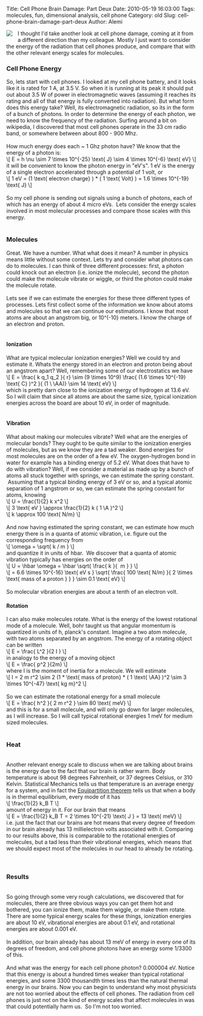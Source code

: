 Title: Cell Phone Brain Damage: Part Deux
Date: 2010-05-19 16:03:00
Tags: molecules, fun, dimensional analysis, cell phone
Category: old
Slug: cell-phone-brain-damage-part-deux
Author: Alemi

<div class="separator" style="clear: both; text-align: center;"><a href="http://3.bp.blogspot.com/_YOjDhtygcuA/S_RDhF0ciII/AAAAAAAAAKg/XexPpWRmpg4/s1600/cell-phone-21.jpg" imageanchor="1" style="clear: left; float: left; margin-bottom: 1em; margin-right: 1em;"><img border="0" src="http://3.bp.blogspot.com/_YOjDhtygcuA/S_RDhF0ciII/AAAAAAAAAKg/XexPpWRmpg4/s320/cell-phone-21.jpg" /></a></div>I thought I'd take another look at cell phone damage, coming at it from a different direction than my&nbsp;colleague.  Mostly I just want to consider the energy of the radiation that cell phones produce, and compare that with the other relevant energy scales for molecules.<br /><h3>Cell Phone Energy</h3>So, lets start with cell phones.  I looked at my cell phone battery, and it looks like it is rated for 1 A, at 3.5 V.  So when it is running at its peak it should put out about 3.5 W of power in electromagnetic waves (assuming it reaches its rating and all of that energy is fully converted into radiation).  But what form does this energy take?  Well, its electromagnetic radiation, so its in the form of a bunch of photons.  In order to determine the energy of each photon, we need to know the frequency of the radiation.  Surfing around a bit on wikipedia, I discovered that most cell phones operate in the 33 cm radio band, or somewhere between about 800 - 900 Mhz.<br /><br />How much energy does each ~ 1 Ghz photon have?  We know that the energy of a photon is:<br />\[ E = h \nu \sim 7 \times 10^{-25} \text{ J} \sim 4 \times 10^{-6} \text{ eV} \]<br />it will be convenient to know the photon energy in "eV's".  1 eV is the energy of a single electron accelerated through a potential of 1 volt, or<br />\[ 1 eV = (1 \text{ electron charge} ) * ( 1 \text{ Volt} ) = 1.6 \times 10^{-19} \text{ J} \]<br /><br />So my cell phone is sending out signals using a bunch of photons, each of which has an energy of about 4 micro eVs. &nbsp;Lets consider the energy scales involved in most molecular processes and compare those scales with this energy.<br /><a name='more'></a><br /><h3>Molecules </h3>Great.  We have a number.  What what does it mean?  A number in physics means little without some context.  Lets try and consider what photons can do to molecules.  I can think of three different processes:  first, a photon could knock out an electron (i.e. ionize the molecule), second the photon could make the molecule vibrate or wiggle, or third the photon could make the molecule rotate.  <br /><br />Lets see if we can estimate the energies for these three different types of processes.  Lets first collect some of the information we know about atoms and molecules so that we can continue our estimations.  I know that most atoms are about an angstrom big, or 10^(-10} meters.  I know the charge of an electron and proton.<br /><br /><h4>Ionization</h4>What are typical molecular ionization energies?  Well we could try and estimate it.  Whats the energy stored in an electron and proton being about an angstrom apart?  Well, remembering some of our electrostatics we have<br />\[ E = \frac{ k q_1 q_2 }{ r} \sim (9 \times 10^9) \frac{ (1.6 \times 10^{-19} \text{ C} )^2 }{ (1 \ \AA)} \sim 14 \text{ eV} \]<br />which is pretty darn close to the ionization energy of hydrogen at 13.6 eV.  So I will claim that since all atoms are about the same size, typical ionization energies across the board are about 10 eV, in order of magnitude.<br /><br /><h4>Vibration</h4>What about making our molecules vibrate?  Well what are the energies of molecular bonds?  They ought to be quite similar to the ionization energies of molecules, but as we know they are a tad weaker.  Bond energies for most molecules are on the order of a few eV.  The oxygen-hydrogen bond in water for example has a binding energy of 5.2 eV.  What does that have to do with vibration?  Well, if we consider a material as made up by a bunch of atoms all stuck together with springs, we can estimate the spring constant. &nbsp;Assuming that a typical binding energy of 3 eV or so, and a typical atomic separation of 1 angstrom or so, we can estimate the spring constant for atoms, knowing<br />\[ U = \frac{1}{2} k x^2 \]<br />\[ 3 \text{ eV } \approx \frac{1}{2} k ( 1 \A )^2 \]<br />\[ k \approx 100 \text{ N/m} \]<br /><br />And now having estimated the spring constant, we can estimate how much energy there is in a quanta of atomic vibration, i.e. figure out the corresponding frequency from<br />\[ \omega = \sqrt{ k / m } \]<br />and quantize it in units of hbar. &nbsp;We discover that a quanta of atomic vibration typically has energies on the order of<br />\[ U = \hbar \omega = \hbar \sqrt{ \frac{ k }{ &nbsp;m } } \]<br />\[ = 6.6 \times 10^{-16} \text{ eV s } \sqrt{ \frac{ 100 \text{ N/m} }{ 2 \times \text{ mass of a proton } } } \sim 0.1 \text{ eV} \]<br /><br />So molecular vibration energies are about a tenth of an electron volt.<br /><h4>Rotation</h4>I can also make molecules rotate.  What is the energy of the lowest rotational mode of a molecule.  Well, bohr taught us that angular momentum is quantized in units of h, planck's constant.  Imagine a two atom molecule, with two atoms separated by an angstrom.  The energy of a rotating object can be written<br />\[ E = \frac{ L^2 }{2 I } \]<br />in analogy to the energy of a moving object<br />\[ E = \frac{ p^2 }{2m} \]<br />where I is the moment of inertia for a molecule.  We will estimate<br />\[ I = 2 m r^2 \sim 2 (1 * \text{ mass of proton} * ( 1 \text{ \AA} )^2 \sim 3 \times 10^{-47} \text{ kg m}^2 \]<br /><br />So we can estimate the rotational energy for a small molecule<br />\[ E = \frac{ h^2 }{ 2 m r^2 } \sim 80 \text{ meV} \]<br />and this is for a small molecule, and will only go down for larger molecules, as I will increase.  So I will call typical rotational energies 1 meV for medium sized molecules.<br /><br /><h3>Heat </h3><br />Another relevant energy scale to discuss when we are talking about brains is the energy due to the fact that our brain is rather warm.  Body temperature is about 98 degrees Fahrenheit, or 37 degrees Celsius, or 310 Kelvin.  Statistical Mechanics tells us that temperature is an average energy for a system, and in fact the <a href="http://en.wikipedia.org/wiki/Equipartition_theorem">Equipartition theorem</a> tells us that when a body is in thermal equilibrium, every mode of it has<br />\[ \frac{1}{2} k_B T \]<br />amount of energy in it.  For our brain that means<br />\[ E = \frac{1}{2} k_B T = 2 \times 10^{-21} \text{ J } = 13 \text{ meV} \]<br />i.e. just the fact that our brains are hot means that every degree of freedom in our brain already has 13 millielectron volts associated with it.  Comparing to our results above, this is comparable to the rotational energies of molecules, but a tad less than their vibrational energies, which means that we should expect most of the molecules in our head to already be rotating.<br /><br /><br /><h3>Results </h3><br />So going through some very rough calculations, we discovered that for molecules, there are three obvious ways you can get them hot and bothered, you can ionize them, make them wiggle, or make them rotate.  There are some typical energy scales for these things, ionization energies are about 10 eV, vibrational energies are about 0.1 eV, and rotational energies are about 0.001 eV.  <br /><br />In addition, our brain already has about 13 meV of energy in every one of its degrees of freedom, and cell phone photons have an energy some 1/3300 of this.  <br /><br />And what was the energy for each cell phone photon?  0.000004 eV.  Notice that this energy is about a hundred times weaker than typical rotational energies, and some 3300 thousandth times less than the natural thermal energy in our brains. Now you can begin to understand why most physicists are not too worried about the effects of cell phones.  The radiation from cell phones is just not on the kind of energy scales that affect molecules in was that could potentially harm us. &nbsp;So I'm not too worried.
